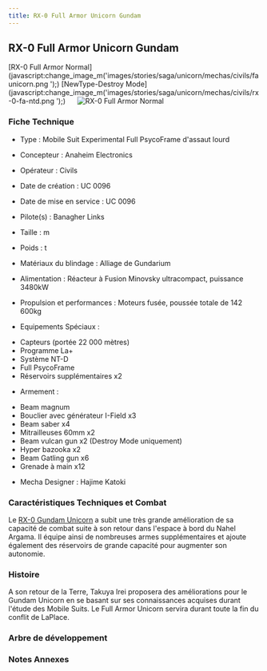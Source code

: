 ```yaml
---
title: RX-0 Full Armor Unicorn Gundam
---
```


RX-0 Full Armor Unicorn Gundam
------------------------------


[RX-0 Full Armor Normal](javascript:change_image_m('images/stories/saga/unicorn/mechas/civils/faunicorn.png
');) [NewType-Destroy Mode](javascript:change_image_m('images/stories/saga/unicorn/mechas/civils/rx-0-fa-ntd.png
');)      ![
RX-0 Full Armor Normal](/images/stories/saga/unicorn/mechas/civils/faunicorn.png
)    
### Fiche Technique



- Type : Mobile Suit Experimental Full PsycoFrame d'assaut lourd
  
- Concepteur : Anaheim Electronics
  
- Opérateur : Civils
  
- Date de création : UC 0096
  
- Date de mise en service : UC 0096
  
- Pilote(s) : Banagher Links
  
- Taille : m
  
- Poids : t
  
- Matériaux du blindage : Alliage de Gundarium
  
- Alimentation : Réacteur à Fusion Minovsky ultracompact, puissance 3480kW
  
- Propulsion et performances : Moteurs fusée, poussée totale de 142 600kg
  
- Equipements Spéciaux :


* Capteurs (portée 22 000 mètres)
* Programme La+
* Système NT-D
* Full PsycoFrame
* Réservoirs supplémentaires x2


- Armement :


* Beam magnum
* Bouclier avec générateur I-Field x3
* Beam saber x4
* Mitrailleuses 60mm x2
* Beam vulcan gun x2 (Destroy Mode uniquement)
* Hyper bazooka x2
* Beam Gatling gun x6
* Grenade à main x12


- Mecha Designer : Hajime Katoki


### Caractéristiques Techniques et Combat


Le [RX-0 Gundam Unicorn](uc/gundam-unicorn/rx-0-gundam-unicorn.html) a subit une très grande amélioration de sa capacité de combat suite à son retour dans l'espace à bord du Nahel Argama. Il équipe ainsi de nombreuses armes supplémentaires et ajoute également des réservoirs de grande capacité pour augmenter son autonomie.


### Histoire


A son retour de la Terre, Takuya Irei proposera des améliorations pour le Gundam Unicorn en se basant sur ses connaissances acquises durant l'étude des Mobile Suits. Le Full Armor Unicorn servira durant toute la fin du conflit de LaPlace.


### Arbre de développement


### Notes Annexes


